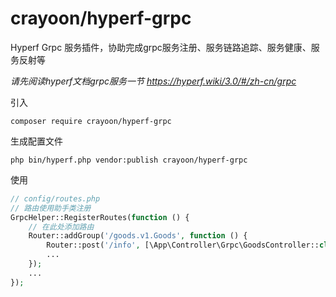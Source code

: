 # crayoon/hyperf-grpc

Hyperf Grpc 服务插件，协助完成grpc服务注册、服务链路追踪、服务健康、服务反射等

*请先阅读hyperf文档grpc服务一节 https://hyperf.wiki/3.0/#/zh-cn/grpc*

引入

```
composer require crayoon/hyperf-grpc
```

生成配置文件

```
php bin/hyperf.php vendor:publish crayoon/hyperf-grpc
```

使用

```php
// config/routes.php
// 路由使用助手类注册
GrpcHelper::RegisterRoutes(function () {
    // 在此处添加路由
    Router::addGroup('/goods.v1.Goods', function () {
        Router::post('/info', [\App\Controller\Grpc\GoodsController::class, "info"]);
        ...
    });
    ...
});
```
